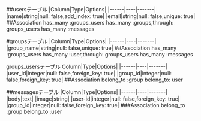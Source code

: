 ##usersテーブル
|Column|Type|Options|
|------|----|-------|
|name|string|null: false,add_index: true|
|email|string|null: false,unique: true|
##Association
has_many :groups_users
has_many :groups,through: groups_users
has_many :messages

#groupsテーブル
|Column|Type|Options|
|------|----|-------|
|group_name|string|null: false,unique: true|
##Association
has_many :groups_users
has_many :user,through: groups_users
has_many :messages

groups_usersテーブル
Column|Type|Options|
|------|----|-------|
|user_id|integer|null: false,foreign_key: true|
|group_id|integer|null: false,foreign_key: true|
##Association
belong_to :group
belong_to: user

##messagesテーブル
|Column|Type|Options|
|------|----|-------|
|body|text|
|image|string|
|user-id|integer|null: false,foreign_key: true|
|group_id|integer|null: false,foreign_key: true|
###Association
belong_to :group
belong_to :user

